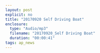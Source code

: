 ```yaml
---
layout: post
explicit: no
title: "20170920 Self Driving Boat"
enclosure:
  type: "Audio/mp3"
  filename: "20170920_Self Driving Boat"
  duration: "00:00:41"
tags: ap_news
---
```




